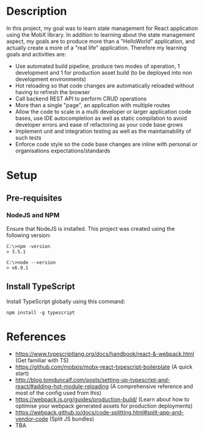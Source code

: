 # Description
In this project, my goal was to learn state management for React application using the MobX library. In addition to learning about the state management aspect, my goals are to produce more than a "HelloWorld" application, and actually create a more of a "real life" application. Therefore my learning goals and activities are:

* Use automated build pipeline, produce two modes of operation, 1 development and 1 for production asset build (to be deployed into non development environments)
* Hot reloading so that code changes are automatically reloaded without having to refresh the browser
* Call backend REST API to perform CRUD operations
* More than a single "page", an application with multiple routes
* Allow the code to scale in a multi developer or larger application code bases, use IDE autocompletion as well as static compilation to avoid developer errors and ease of refactoring as your code base grows
* Implement unit and integration testing as well as the maintainability of such tests
* Enforce code style so the code base changes are inline with personal or organisations expectations/standards

# Setup

## Pre-requisites

### NodeJS and NPM
Ensure that NodeJS is installed. This project was created using the following version:

```
C:\>npm -version
> 3.5.1

C:\>node --version
> v6.9.1
```

## Install TypeScript

Install TypeScript globally using this command:

```npm install -g typescript```

# References
* https://www.typescriptlang.org/docs/handbook/react-&-webpack.html (Get familiar with TS) 
* https://github.com/mobxjs/mobx-react-typescript-boilerplate (A quick start)
* http://blog.tomduncalf.com/posts/setting-up-typescript-and-react/#adding-hot-module-reloading (A comprehensive reference and most of the config used from this)
* https://webpack.js.org/guides/production-build/ (Learn about how to optimise your webpack generated assets for production deployments)
* https://webpack.github.io/docs/code-splitting.html#split-app-and-vendor-code (Split JS bundles)
* TBA


